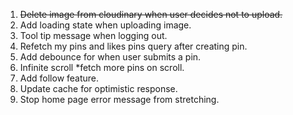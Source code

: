1. ~~Delete image from cloudinary when user decides not to upload.~~
2. Add loading state when uploading image.
3. Tool tip message when logging out.
4. Refetch my pins and likes pins query after creating pin.
5. Add debounce for when user submits a pin.
6. Infinite scroll *fetch more pins on scroll.
7. Add follow feature.
8. Update cache for optimistic response.
9. Stop home page error message from stretching.